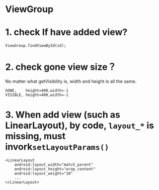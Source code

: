 # ViewGroup

# 1. check If have added view?
`ViewGroup.findViewById(id);`

# 2. check gone view size？
No matter what getVisibility is, width and height is all the same.
```
GONE,    height=400,width=-1
VISIBLE, height=400,width=-1
```
# 3. When add view (such as LinearLayout), by code, `layout_*` is missing, must invork`setLayoutParams()`
```
<LinearLayout
    android:layout_width="match_parent"
    android:layout_height="wrap_content"
    android:layout_weight="10"
    ...
</LinearLayout>
```